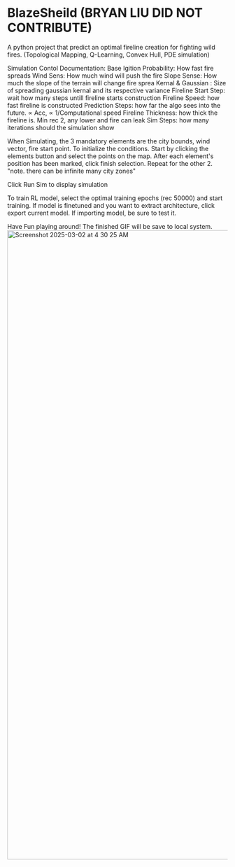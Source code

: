 # BlazeSheild (BRYAN LIU DID NOT CONTRIBUTE)
A python project that predict an optimal fireline creation for fighting wild fires. (Topological Mapping, Q-Learning, Convex Hull, PDE simulation)

Simulation Contol Documentation:
Base Igition Probability: How fast fire spreads
Wind Sens: How much wind will push the fire
Slope Sense: How much the slope of the terrain will change fire sprea
Kernal & Gaussian : Size of spreading gaussian kernal and its respective variance
Fireline Start Step: wait how many steps untill fireline starts construction
Fireline Speed: how fast fireline is constructed
Prediction Steps: how far the algo sees into the future. ∝ Acc, ∝ 1/Computational speed
Fireline Thickness: how thick the fireline is. Min rec 2, any lower and fire can leak
Sim Steps: how many iterations should the simulation show

When Simulating, the 3 mandatory elements are the city bounds, wind vector, fire start point.
To initialize the conditions. Start by clicking the elements button and select the points on the map.
After each element's position has been marked, click finish selection. 
Repeat for the other 2. "note. there can be infinite many city zones"

Click Run Sim to display simulation

To train RL model, select the optimal training epochs (rec 50000) and start training.
If model is finetuned and you want to extract architecture, click export current model.
If importing model, be sure to test it.

Have Fun playing around! The finished GIF will be save to local system.
<img width="1439" alt="Screenshot 2025-03-02 at 4 30 25 AM" src="https://github.com/user-attachments/assets/a6437ea4-abb9-4af3-9e7c-bbfc265f2845" />
